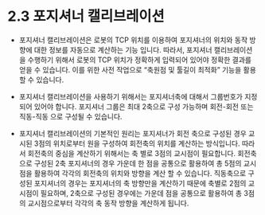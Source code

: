 ﻿# 2.3 포지셔너 캘리브레이션
  
- 포지셔너 캘리브레이션은 로봇의 TCP 위치를 이용하여 포지셔너의 위치와 동작 방향에 대한 정보를 자동으로 계산하는 기능 입니다. 따라서, 포지셔너 캘리브레이션을 수행하기 위해서 로봇의 TCP 위치가 정확하게 입력되어 있어야 정확한 결과를 얻을 수 있습니다. 이를 위한 사전 작업으로 “축원점 및 툴길이 최적화” 기능을 활용할 수 있습니다. 

- 포지셔너 캘리브레이션을 사용하기 위해서는 포지셔너축에 대해서 그룹번호가 지정되어 있어야 합니다. 포지셔너 그룹은 최대 2축으로 구성 가능하며 회전-회전 또는 직동-직동 으로 구성될 수 있습니다. 

- 포지셔너 캘리브레이션의 기본적인 원리는 포지셔너가 회전 축으로 구성된 경우 교시된 3점의 위치로부터 원을 구성하여 회전축의 위치를 계산하는 방식입니다. 따라서 회전축의 중심을 계산하기 위해서는 축 별로 3점의 교시점이 필요합니다. 회전축으로 구성된 2축 포지셔너의 경우 가운데 한 점을 공통으로 활용하여 총 5점의 교시점을 활용하여 각각의 회전축의 위치와 방향을 계산 할 수 있습니다. 직동축으로 구성된 포지셔너의 경우는 포지셔너의 축 방향만을 계산하기 때문에 축별로 2점의 교시점이 필요하며, 2축으로 구성된 경우에는 가운데 점을 공통으로 활용하여 총 3점의 교시점으로부터 각각의 축 동작 방향을 계산하게 됩니다. 
